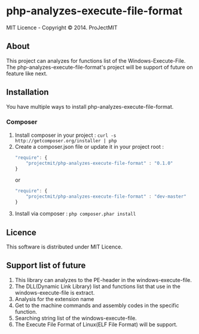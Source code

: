 # php-analyzes-execute-file-format
MIT Licence - Copyright © 2014. ProJectMIT

## About
This project can analyzes for functions list of the Windows-Execute-File.
The php-analyzes-execute-file-format's project will be support of future on feature like next.

## Installation
You have multiple ways to install php-analyzes-execute-file-format.

### Composer
1. Install composer in your project : `curl -s http://getcomposer.org/installer | php`
2. Create a composer.json file or update it in your project root : 
    ```javascript
    "require": {
        "projectmit/php-analyzes-execute-file-format" : "0.1.0"
    }
    ```
    or
    ```javascript
    "require": {
        "projectmit/php-analyzes-execute-file-format" : "dev-master"
    }
    ```
3. Install via composer : `php composer.phar install`

## Licence
This software is distributed under MIT Licence.

## Support list of future
1. This library can analyzes to the PE-header in the windows-execute-file.
2. The DLL(Dynamic Link Library) list and functions list that use in the windows-execute-file is extract.
3. Analysis for the extension name
4. Get to the machine commands and assembly codes in the specific function.
5. Searching string list of the windows-execute-file.
6. The Execute File Format of Linux(ELF File Format) will be support.
